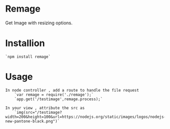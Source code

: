 # Remage
Get Image with resizing options.

# Installion 
	`npm install remage`

# Usage
	
	In node controller , add a route to handle the file request
		`var remage = require('./remage');`
		`app.get('/testimage',remage.process);`

	In your view , attribute the src as 
		`img(src="/testimage?width=200&height=100&url=https://nodejs.org/static/images/logos/nodejs-new-pantone-black.png")`


